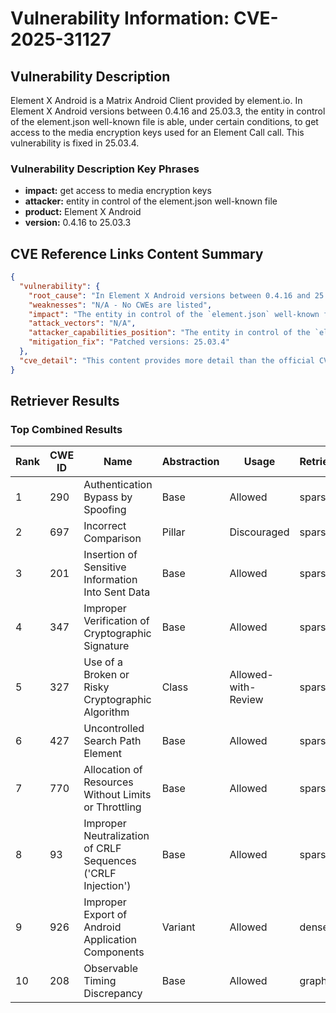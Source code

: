 # Vulnerability Information: CVE-2025-31127

## Vulnerability Description
Element X Android is a Matrix Android Client provided by element.io. In Element X Android versions between 0.4.16 and 25.03.3, the entity in control of the element.json well-known file is able, under certain conditions, to get access to the media encryption keys used for an Element Call call. This vulnerability is fixed in 25.03.4.

### Vulnerability Description Key Phrases
- **impact:** get access to media encryption keys
- **attacker:** entity in control of the element.json well-known file
- **product:** Element X Android
- **version:** 0.4.16 to 25.03.3

## CVE Reference Links Content Summary
```json
{
  "vulnerability": {
    "root_cause": "In Element X Android versions between 0.4.16 and 25.03.3, the entity in control of the `element.json` well-known file is able, under certain conditions, to get access to the media encryption keys used for an Element Call call.",
    "weaknesses": "N/A - No CWEs are listed",
    "impact": "The entity in control of the `element.json` well-known file can break the confidentiality embedded Element Call.",
    "attack_vectors": "N/A",
    "attacker_capabilities_position": "The entity in control of the `element.json` well-known file.",
    "mitigation_fix": "Patched versions: 25.03.4"
  },
  "cve_detail": "This content provides more detail than the official CVE description."
}
```

## Retriever Results

### Top Combined Results

| Rank | CWE ID | Name | Abstraction | Usage  | Retrievers | Individual Scores |
|------|--------|------|-------------|-------|------------|-------------------|
| 1 | 290 | Authentication Bypass by Spoofing | Base | Allowed | sparse | 0.128 |
| 2 | 697 | Incorrect Comparison | Pillar | Discouraged | sparse | 0.119 |
| 3 | 201 | Insertion of Sensitive Information Into Sent Data | Base | Allowed | sparse | 0.119 |
| 4 | 347 | Improper Verification of Cryptographic Signature | Base | Allowed | sparse | 0.117 |
| 5 | 327 | Use of a Broken or Risky Cryptographic Algorithm | Class | Allowed-with-Review | sparse | 0.115 |
| 6 | 427 | Uncontrolled Search Path Element | Base | Allowed | sparse | 0.113 |
| 7 | 770 | Allocation of Resources Without Limits or Throttling | Base | Allowed | sparse | 0.113 |
| 8 | 93 | Improper Neutralization of CRLF Sequences ('CRLF Injection') | Base | Allowed | sparse | 0.112 |
| 9 | 926 | Improper Export of Android Application Components | Variant | Allowed | dense | 0.442 |
| 10 | 208 | Observable Timing Discrepancy | Base | Allowed | graph | 0.003 |

